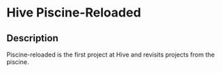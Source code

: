 # Hive Piscine-Reloaded

## Description
Piscine-reloaded is the first project at Hive and revisits projects from the piscine.
